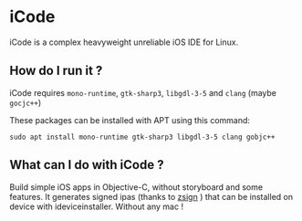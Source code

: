 ﻿# iCode
iCode is a complex heavyweight unreliable iOS IDE for Linux.

## How do I run it ?
iCode requires `mono-runtime`, `gtk-sharp3`, `libgdl-3-5` and `clang` (maybe `gocjc++`) 

These packages can be installed with APT using this command:

`sudo apt install mono-runtime gtk-sharp3 libgdl-3-5 clang gobjc++`

## What can I do with iCode ?
Build simple iOS apps in Objective-C, without storyboard and some features. It generates signed ipas (thanks to [zsign](https://github.com/zhlynn/zsign) ) that can be installed on device with ideviceinstaller. Without any mac !
